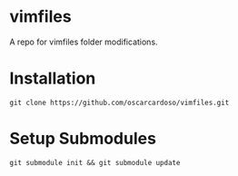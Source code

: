 vimfiles
========

A repo for vimfiles folder modifications.

Installation
============
	git clone https://github.com/oscarcardoso/vimfiles.git

Setup Submodules
================
	git submodule init && git submodule update

